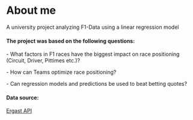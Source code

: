 <h1> About me </h1>
<p>A university project analyzing F1-Data using a linear regression model </p>
<h4>The project was based on the following questions:</h4>
<p> - What factors in F1 races have the biggest impact on race positioning (Circuit, Driver, Pittimes etc.)?</p>
<p> - How can Teams optimize race positioning?</p>
<p> - Can regression models and predictions be used to beat betting quotes?</p>
<h4>Data source:</h4>
<p><a title="" href="https://ergast.com/mrd/methods/results/">Ergast API</a></p>
